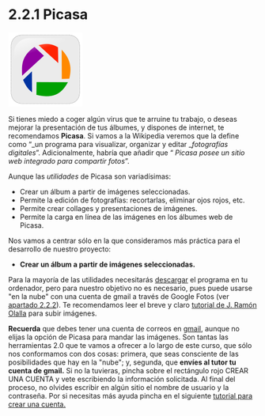 # 2.2.1 Picasa


![logo picasa](img/Picasa.svg.png "picasa")




Si tienes miedo a coger algún virus que te arruine tu trabajo, o deseas mejorar la presentación de tus álbumes, y dispones de internet, te recomendamos **Picasa**. Si vamos a la Wikipedia veremos que la define como “_un programa para visualizar, organizar y editar __fotografías digitales_”. Adicionalmente, habría que añadir que “ _Picasa posee un sitio web integrado para compartir fotos_”.

Aunque las _utilidades_ de Picasa son variadísimas:

*   Crear un álbum a partir de imágenes seleccionadas.
*   Permite la edición de fotografías: recortarlas, eliminar ojos rojos, etc.
*   Permite crear collages y presentaciones de imágenes.
*   Permite la carga en línea de las imágenes en los álbumes web de Picasa.

Nos vamos a centrar sólo en la que consideramos más práctica para el desarrollo de nuestro proyecto:

*   **Crear un álbum a partir de imágenes seleccionadas.**

Para la mayoría de las utilidades necesitarás [descargar](https://support.google.com/picasa/answer/106563?hl=es "descargar picasa") el programa en tu ordenador, pero para nuestro objetivo no es necesario, pues puede usarse "en la nube" con una cuenta de gmail a través de Google Fotos (ver [apartado 2.2.2](222_google_fotos.html "Google fotos")). Te recomendamos leer el breve y claro [tutorial de J. Ramón Olalla](http://facilytic.catedu.es/2013/10/17/picasa/ "Tutorial sobre Picasa. J.Ramón Olalla") para subir imágenes.

**Recuerda** que debes tener una cuenta de correos en [gmail](http://www.gmail.com "cuenta gmail"), aunque no elijas la opción de Picasa para mandar las imágenes. Son tantas las herramientas 2.0 que te vamos a ofrecer a lo largo de este curso, que sólo nos conformamos con dos cosas: primera, que seas consciente de las posibilidades que hay en la "nube"; y, segunda, que **envíes al tutor tu cuenta de gmail.** Si no la tuvieras, pincha sobre el rectángulo rojo CREAR UNA CUENTA y vete escribiendo la información solicitada. Al final del proceso, no olvides escribir en algún sitio el nombre de usuario y la contraseña. Por si necesitas más ayuda pincha en el siguiente [tutorial para crear una cuenta.](http://facilytic.catedu.es/2013/10/09/crea-una-cuenta-de-gmail/ "Tutorial para crear una cuenta en gmail. ARgentina Trabaja")

